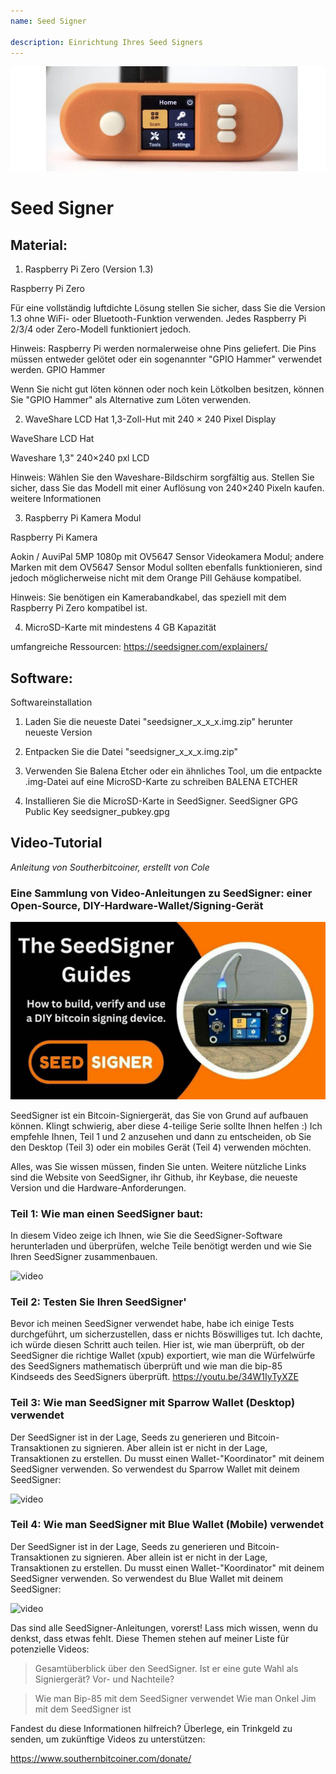 ```yaml
---
name: Seed Signer

description: Einrichtung Ihres Seed Signers
---
```


![cover](assets/cover.jpeg)

# Seed Signer

## Material:

1. Raspberry Pi Zero (Version 1.3)

Raspberry Pi Zero

Für eine vollständig luftdichte Lösung stellen Sie sicher, dass Sie die Version 1.3 ohne WiFi- oder Bluetooth-Funktion verwenden. Jedes Raspberry Pi 2/3/4 oder Zero-Modell funktioniert jedoch.

Hinweis: Raspberry Pi werden normalerweise ohne Pins geliefert. Die Pins müssen entweder gelötet oder ein sogenannter "GPIO Hammer" verwendet werden.
GPIO Hammer

Wenn Sie nicht gut löten können oder noch kein Lötkolben besitzen, können Sie "GPIO Hammer" als Alternative zum Löten verwenden.

2. WaveShare LCD Hat 1,3-Zoll-Hut mit 240 × 240 Pixel Display

WaveShare LCD Hat

Waveshare 1,3" 240×240 pxl LCD

Hinweis: Wählen Sie den Waveshare-Bildschirm sorgfältig aus. Stellen Sie sicher, dass Sie das Modell mit einer Auflösung von 240×240 Pixeln kaufen.
weitere Informationen

3. Raspberry Pi Kamera Modul

Raspberry Pi Kamera

Aokin / AuviPal 5MP 1080p mit OV5647 Sensor Videokamera Modul; andere Marken mit dem OV5647 Sensor Modul sollten ebenfalls funktionieren, sind jedoch möglicherweise nicht mit dem Orange Pill Gehäuse kompatibel.

Hinweis: Sie benötigen ein Kamerabandkabel, das speziell mit dem Raspberry Pi Zero kompatibel ist.

4. MicroSD-Karte mit mindestens 4 GB Kapazität

umfangreiche Ressourcen: https://seedsigner.com/explainers/

## Software:

Softwareinstallation

1. Laden Sie die neueste Datei "seedsigner_x_x_x.img.zip" herunter
   neueste Version

2. Entpacken Sie die Datei "seedsigner_x_x_x.img.zip"

3. Verwenden Sie Balena Etcher oder ein ähnliches Tool, um die entpackte .img-Datei auf eine MicroSD-Karte zu schreiben
   BALENA ETCHER

4. Installieren Sie die MicroSD-Karte in SeedSigner.
   SeedSigner GPG Public Key
   seedsigner_pubkey.gpg

## Video-Tutorial

_Anleitung von Southerbitcoiner, erstellt von Cole_

### Eine Sammlung von Video-Anleitungen zu SeedSigner: einer Open-Source, DIY-Hardware-Wallet/Signing-Gerät

![image](assets/1.jpeg)

SeedSigner ist ein Bitcoin-Signiergerät, das Sie von Grund auf aufbauen können. Klingt schwierig, aber diese 4-teilige Serie sollte Ihnen helfen :) Ich empfehle Ihnen, Teil 1 und 2 anzusehen und dann zu entscheiden, ob Sie den Desktop (Teil 3) oder ein mobiles Gerät (Teil 4) verwenden möchten.

Alles, was Sie wissen müssen, finden Sie unten. Weitere nützliche Links sind die Website von SeedSigner, ihr Github, ihr Keybase, die neueste Version und die Hardware-Anforderungen.

### Teil 1: Wie man einen SeedSigner baut:

In diesem Video zeige ich Ihnen, wie Sie die SeedSigner-Software herunterladen und überprüfen, welche Teile benötigt werden und wie Sie Ihren SeedSigner zusammenbauen.

![video](https://youtu.be/mGmNKYOXtxY)

### Teil 2: Testen Sie Ihren SeedSigner'

Bevor ich meinen SeedSigner verwendet habe, habe ich einige Tests durchgeführt, um sicherzustellen, dass er nichts Böswilliges tut. Ich dachte, ich würde diesen Schritt auch teilen. Hier ist, wie man überprüft, ob der SeedSigner die richtige Wallet (xpub) exportiert, wie man die Würfelwürfe des SeedSigners mathematisch überprüft und wie man die bip-85 Kindseeds des SeedSigners überprüft.
https://youtu.be/34W1IyTyXZE

### Teil 3: Wie man SeedSigner mit Sparrow Wallet (Desktop) verwendet

Der SeedSigner ist in der Lage, Seeds zu generieren und Bitcoin-Transaktionen zu signieren. Aber allein ist er nicht in der Lage, Transaktionen zu erstellen. Du musst einen Wallet-"Koordinator" mit deinem SeedSigner verwenden. So verwendest du Sparrow Wallet mit deinem SeedSigner:

![video](https://youtu.be/IQb8dh-VTOg)

### Teil 4: Wie man SeedSigner mit Blue Wallet (Mobile) verwendet

Der SeedSigner ist in der Lage, Seeds zu generieren und Bitcoin-Transaktionen zu signieren. Aber allein ist er nicht in der Lage, Transaktionen zu erstellen. Du musst einen Wallet-"Koordinator" mit deinem SeedSigner verwenden. So verwendest du Blue Wallet mit deinem SeedSigner:

![video](https://youtu.be/x0Ee35Ct0r4)

Das sind alle SeedSigner-Anleitungen, vorerst! Lass mich wissen, wenn du denkst, dass etwas fehlt. Diese Themen stehen auf meiner Liste für potenzielle Videos:

> Gesamtüberblick über den SeedSigner. Ist er eine gute Wahl als Signiergerät? Vor- und Nachteile?

> Wie man Bip-85 mit dem SeedSigner verwendet
> Wie man Onkel Jim mit dem SeedSigner ist

Fandest du diese Informationen hilfreich? Überlege, ein Trinkgeld zu senden, um zukünftige Videos zu unterstützen:

https://www.southernbitcoiner.com/donate/
